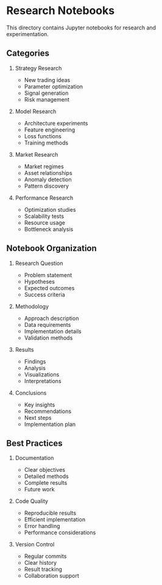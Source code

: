 # Research Notebooks

This directory contains Jupyter notebooks for research and experimentation.

## Categories

1. Strategy Research
   - New trading ideas
   - Parameter optimization
   - Signal generation
   - Risk management

2. Model Research
   - Architecture experiments
   - Feature engineering
   - Loss functions
   - Training methods

3. Market Research
   - Market regimes
   - Asset relationships
   - Anomaly detection
   - Pattern discovery

4. Performance Research
   - Optimization studies
   - Scalability tests
   - Resource usage
   - Bottleneck analysis

## Notebook Organization

1. Research Question
   - Problem statement
   - Hypotheses
   - Expected outcomes
   - Success criteria

2. Methodology
   - Approach description
   - Data requirements
   - Implementation details
   - Validation methods

3. Results
   - Findings
   - Analysis
   - Visualizations
   - Interpretations

4. Conclusions
   - Key insights
   - Recommendations
   - Next steps
   - Implementation plan

## Best Practices

1. Documentation
   - Clear objectives
   - Detailed methods
   - Complete results
   - Future work

2. Code Quality
   - Reproducible results
   - Efficient implementation
   - Error handling
   - Performance considerations

3. Version Control
   - Regular commits
   - Clear history
   - Result tracking
   - Collaboration support
